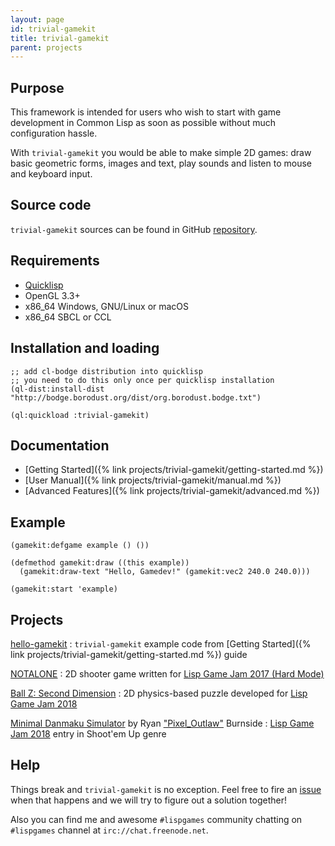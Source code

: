 ```yaml
---
layout: page
id: trivial-gamekit
title: trivial-gamekit
parent: projects
---
```



## Purpose

This framework is intended for users who wish to start with game development in Common Lisp as
soon as possible without much configuration hassle.

With `trivial-gamekit` you would be able to make simple 2D games: draw basic geometric forms,
images and text, play sounds and listen to mouse and keyboard input.


## Source code

`trivial-gamekit` sources can be found in GitHub
[repository](https://github.com/borodust/trivial-gamekit).


## Requirements

* [Quicklisp](https://www.quicklisp.org)
* OpenGL 3.3+
* x86_64 Windows, GNU/Linux or macOS
* x86_64 SBCL or CCL


## Installation and loading

```common_lisp
;; add cl-bodge distribution into quicklisp
;; you need to do this only once per quicklisp installation
(ql-dist:install-dist "http://bodge.borodust.org/dist/org.borodust.bodge.txt")

(ql:quickload :trivial-gamekit)
```

## Documentation

* [Getting Started]({% link projects/trivial-gamekit/getting-started.md %})
* [User Manual]({% link projects/trivial-gamekit/manual.md %})
* [Advanced Features]({% link projects/trivial-gamekit/advanced.md %})


## Example

```common_lisp
(gamekit:defgame example () ())

(defmethod gamekit:draw ((this example))
  (gamekit:draw-text "Hello, Gamedev!" (gamekit:vec2 240.0 240.0)))

(gamekit:start 'example)
```

## Projects

[hello-gamekit](https://github.com/borodust/hello-gamekit)
: `trivial-gamekit` example code from [Getting Started]({% link
  projects/trivial-gamekit/getting-started.md %}) guide

[NOTALONE](https://github.com/borodust/notalone)
: 2D shooter game written for [Lisp Game Jam 2017 (Hard
  Mode)](https://itch.io/jam/lisp-game-jam-2017-hard-mode/rate/186345)

[Ball Z: Second Dimension](https://github.com/borodust/ball-z-2d)
: 2D physics-based puzzle developed for [Lisp Game Jam 2018](https://itch.io/jam/lisp-game-jam-2018/rate/252161)

[Minimal Danmaku Simulator](https://github.com/RyanBurnside/mds) by Ryan ["Pixel_Outlaw"](https://github.com/RyanBurnside) Burnside
: [Lisp Game Jam 2018](https://itch.io/jam/lisp-game-jam-2018/rate/251765) entry in Shoot'em Up genre


## Help

Things break and `trivial-gamekit` is no exception. Feel free to fire an
[issue](https://github.com/borodust/trivial-gamekit/issues) when that happens and
we will try to figure out a solution together!

Also you can find me and awesome `#lispgames` community chatting on `#lispgames` channel at
`irc://chat.freenode.net`.
